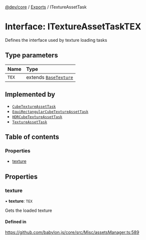 [@dev/core](../README.md) / [Exports](../modules.md) / ITextureAssetTask

# Interface: ITextureAssetTaskTEX

Defines the interface used by texture loading tasks

## Type parameters

| Name | Type |
| :------ | :------ |
| `TEX` | extends [`BaseTexture`](../classes/BaseTexture.md) |

## Implemented by

- [`CubeTextureAssetTask`](../classes/CubeTextureAssetTask.md)
- [`EquiRectangularCubeTextureAssetTask`](../classes/EquiRectangularCubeTextureAssetTask.md)
- [`HDRCubeTextureAssetTask`](../classes/HDRCubeTextureAssetTask.md)
- [`TextureAssetTask`](../classes/TextureAssetTask.md)

## Table of contents

### Properties

- [texture](ITextureAssetTask.md#texture)

## Properties

### texture

• **texture**: `TEX`

Gets the loaded texture

#### Defined in

https://github.com/babylon.js/core/src/Misc/assetsManager.ts:589
